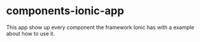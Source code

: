 # components-ionic-app

This app show up every component the framework Ionic has with a example about how to use it.

